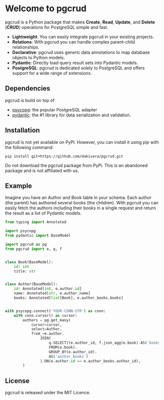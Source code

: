 # Welcome to pgcrud

pgcrud is a Python package that makes **Create**, **Read**, **Update**, and **Delete** (**CRUD**) operations for PostgreSQL simple and fast. 

- **Lightweight**: You can easily integrate pgcrud in your existing projects.
- **Relations**: With pgcrud you can handle complex parent-child relationships.
- **Declarative**: pgcrud uses generic data annotations to map database objects to Python models.
- **Pydantic**: Directly load query result sets into Pydantic models.
- **PostgreSQL**: pgcrud is dedicated solely to PostgreSQL and offers support for a wide range of extensions.

## Dependencies

pgcrud is build on top of

- [psycopg](https://www.psycopg.org): the popular PostgreSQL adapter
- [pydantic](https://docs.pydantic.dev/latest/): the #1 library for data serialization and validation.

## Installation

pgcrud is not yet available on PyPI. However, you can install it using pip with the following command:

```
pip install git+https://github.com/dakivara/pgcrud.git
```

Do not download the pgcrud package from PyPi. This is an abandoned package and is not affiliated with us.


## Example

Imagine you have an Author and Book table in your schema. Each author (the parent) has authored several books (the children). 
With pgcrud you can easily fetch the authors including their books in a single request and return the result as a list of Pydantic models.

```python
from typing import Annotated

import psycopg
from pydantic import BaseModel

import pgcrud as pg
from pgcrud import e, q, f


class Book(BaseModel):
    id: int
    title: str


class Author(BaseModel):
    id: Annotated[int, e.author.id]                     
    name: Annotated[str, e.author.name]                 
    books: Annotated[list[Book], e.author_books.books]


with psycopg.connect('YOUR-CONN-STR') as conn:
    with conn.cursor() as cursor:
        authors = pg.get_many(
            cursor=cursor,
            select=Author,   
            from_=e.author.
                JOIN(
                    q.SELECT((e.author_id, f.json_agg(e.book).AS('books'))).
                    FROM(e.book).
                    GROUP_BY(e.author_id).
                    AS('author_books')
                ).ON(e.author.id == e.author_books.author_id),
        )
```

## License

pgcrud is released under the MIT Licence.
